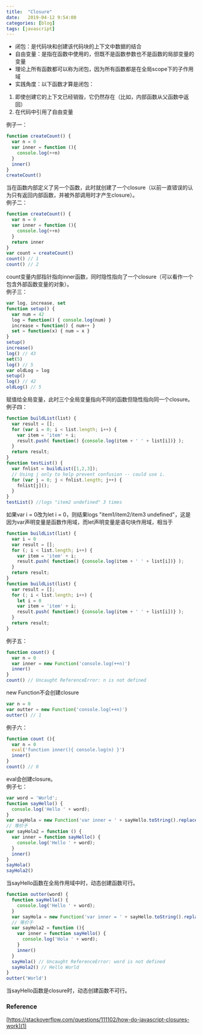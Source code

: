 ```yaml
---
title:  "Closure"
date:   2019-04-12 9:54:00
categories: [blog]
tags: [javascript]
---
```


- 闭包：是代码块和创建该代码块的上下文中数据的结合
- 自由变量：是指在函数中使用的，但既不是函数参数也不是函数的局部变量的变量
- 理论上所有函数都可以称为闭包，因为所有函数都是在全局scope下的子作用域
- 实践角度：以下函数才算是闭包：
1. 即使创建它的上下文已经销毁，它仍然存在（比如，内部函数从父函数中返回）
2. 在代码中引用了自由变量

例子一：
```js
function createCount() {
  var n = 0
  var inner = function (){
    console.log(++n)
  }
  inner()
}
createCount()
```
当在函数内部定义了另一个函数，此时就创建了一个closure（以前一直错误的认为只有返回内部函数，并被外部调用时才产生closure）。  
例子二：
```js
function createCount() {
  var n = 0
  var inner = function (){
    console.log(++n)
  }
  return inner
}
var count = createCount()
count() // 1
count() // 2
```
count变量内部指针指向inner函数，同时隐性指向了一个closure（可以看作一个包含外部函数变量的对象）。  
例子三：
```js
var log, increase, set
function setup() {
  var num = 42
  log = function() { console.log(num) }
  increase = function() { num++ }
  set = function(x) { num = x }
}
setup()
increase()
log() // 43
set(5)
log() // 5
var oldLog = log
setup()
log() // 42
oldLog() // 5
```
赋值给全局变量，此时三个全局变量指向不同的函数但隐性指向同一个closure。  
例子四：
```js
function buildList(list) {
  var result = [];
  for (var i = 0; i < list.length; i++) {
    var item = 'item' + i;
    result.push( function() {console.log(item + ' ' + list[i])} );
  }
  return result;
}
function testList() {
  var fnlist = buildList([1,2,3]);
  // Using j only to help prevent confusion -- could use i.
  for (var j = 0; j < fnlist.length; j++) {
    fnlist[j]();
  }
}
testList() //logs "item2 undefined" 3 times
```
如果var i = 0改为let i = 0，则结果logs "item1/item2/item3 undefined"，这是因为var声明变量是函数作用域，而let声明变量是语句块作用域，相当于
```js
function buildList(list) {
  var i = 0
  var result = [];
  for (; i < list.length; i++) {
    var item = 'item' + i;
    result.push( function() {console.log(item + ' ' + list[i])} );
  }
  return result;
}
function buildList(list) {
  var result = [];
  for (; i < list.length; i++) {
    let i = 0
    var item = 'item' + i;
    result.push( function() {console.log(item + ' ' + list[i])} );
  }
  return result;
}
```
例子五：
```js
function count() {
  var n = 0
  var inner = new Function('console.log(++n)')
  inner()
}
count() // Uncaught ReferenceError: n is not defined
```
new Function不会创建closure
```js
var n = 0
var outter = new Function('console.log(++n)')
outter() // 1
```
例子六：
```js
function count (){
  var n = 0
  eval('function inner(){ console.log(n) }')
  inner()
}
count() // 0
```
eval会创建closure。  
例子七：
```js
var word = 'World';
function sayHello() {
  console.log('Hello ' + word);
}
var sayHola = new Function('var inner = ' + sayHello.toString().replace(/Hello/,'Hola') + ';inner();')
// 等价于
var sayHola2 = function () {
  var inner = function sayHello() {
    console.log('Hello ' + word);
  }
  inner()
}
sayHola()
sayHola2()
```
当sayHello函数在全局作用域中时，动态创建函数可行。
```js
function outter(word) {
  function sayHello() {
    console.log('Hello ' + word);
  }
  var sayHola = new Function('var inner = ' + sayHello.toString().replace(/Hello/,'Hola') + ';inner();')
  // 等价于
  var sayHola2 = function (){
    var inner = function sayHello() {
      console.log('Hola ' + word);
    }
    inner()
  }
  sayHola() // Uncaught ReferenceError: word is not defined
  sayHola2() // Hello World
}
outter('World')
```
当sayHello函数是closure时，动态创建函数不可行。

### Reference
[https://stackoverflow.com/questions/111102/how-do-javascript-closures-work](1)

[1]: https://stackoverflow.com/questions/111102/how-do-javascript-closures-work
